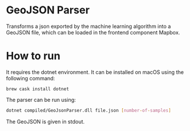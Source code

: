 # GeoJSON Parser
Transforms a json exported by the machine learning algorithm into a GeoJSON file, which can be loaded in the frontend component Mapbox.

# How to run

It requires the dotnet environment. It can be installed on macOS using the following command:

```
brew cask install dotnet
```

The parser can be run using:

```sh
dotnet compiled/GeoJsonParser.dll file.json [number-of-samples]
```

The GeoJSON is given in stdout.

